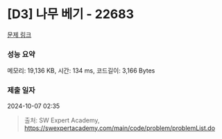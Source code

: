 # [D3] 나무 베기 - 22683 

[문제 링크](https://swexpertacademy.com/main/code/problem/problemDetail.do?contestProbId=AZIyCYJ6p30DFAQP) 

### 성능 요약

메모리: 19,136 KB, 시간: 134 ms, 코드길이: 3,166 Bytes

### 제출 일자

2024-10-07 02:35



> 출처: SW Expert Academy, https://swexpertacademy.com/main/code/problem/problemList.do